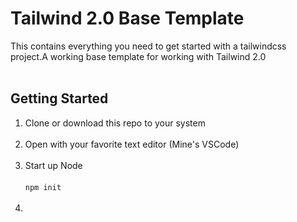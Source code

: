 # Tailwind 2.0 Base Template

This contains everything you need to get started with a tailwindcss project.A working base template for working with Tailwind 2.0<br/><br/>

## Getting Started

1. Clone or download this repo to your system<br/><br/>
1. Open with your favorite text editor (Mine's VSCode)<br/><br/>
1. Start up Node <br/><br/> 
``` npm init ```<br/><br/>
1.  